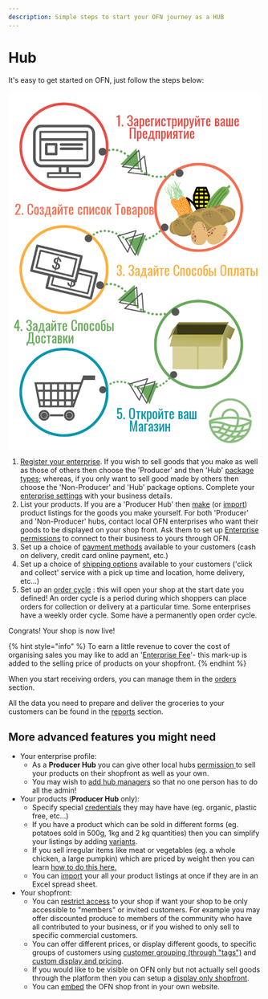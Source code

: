```yaml
---
description: Simple steps to start your OFN journey as a HUB
---
```


# Hub

It's easy to get started on OFN, just follow the steps below:

![Five steps to opening your OFN hub.](../.gitbook/assets/set-up-in-5-steps-draft.png)

1. [Register your enterprise](../basic-features/register-and-create-your-profile.md).  If you wish to sell goods that you make as well as those of others then choose the 'Producer' and then 'Hub' [package types](../basic-features/enterprise-profile/package-types.md); whereas, if you only want to sell good made by others then choose the 'Non-Producer' and 'Hub' package options. Complete your [enterprise settings](../basic-features/enterprise-profile/enterprise-settings.md) with your business details.
2. List your products.  If you are a 'Producer Hub' then [make](../basic-features/products-1/products.md) \(or [import](../basic-features/products-1/product-and-inventory-import.md#1-import-new-products)\) product listings for the goods you make yourself. For both 'Producer' and 'Non-Producer' hubs, contact local OFN enterprises who want their goods to be displayed on your shop front.  Ask them to set up [Enterprise permissions](../basic-features/enterprise-profile/enterprise-to-enterprise-permissions-e2es.md) to connect to their business to yours through OFN.
3. Set up a choice of [payment methods](../basic-features/shopfront/payment-methods.md) available to your customers  \(cash on delivery, credit card online payment, etc.\)
4. Set up a choice of [shipping options](../basic-features/shopfront/shipping-methods.md) available to your customers  \('click and collect' service with a pick up time and location, home delivery, etc...\)
5. Set up an [order cycle](../basic-features/shopfront/order-cycle/order-cycles-for-hubs.md) : this will open your shop at the start date you defined!  An order cycle is a period during which shoppers can place orders for collection or delivery at a particular time.  Some enterprises have a weekly order cycle.  Some have a permanently open order cycle.

Congrats!  Your shop is now live!

{% hint style="info" %}
To earn a little revenue to cover the cost of organising sales you may like to add an '[Enterprise Fee](../basic-features/shopfront/enterprise-fees.md)'- this mark-up is added to the selling price of products on your shopfront.
{% endhint %}

When you start receiving orders, you can manage them in the [orders](../basic-features/orders/) section.  

All the data you need to prepare and deliver the groceries to your customers can be found in the [reports](../basic-features/reports.md) section.

## More advanced features you might need

* Your enterprise profile:
  * As a **Producer Hub** you can give other local hubs [permission ](../basic-features/enterprise-profile/enterprise-to-enterprise-permissions-e2es.md)to sell your products on their shopfront as well as your own.
  * You may wish to [add hub managers](../basic-features/enterprise-profile/transfer-ownership.md) so that no one person has to do all the admin!
* Your products \(**Producer Hub** only\): 
  * Specify special [credentials](../basic-features/products-1/product-properties.md) they may have have \(eg. organic, plastic free, etc...\)
  * If you have a product which can be sold in different forms \(eg. potatoes sold in 500g, 1kg and 2 kg quantities\) then you can simplify your listings by adding [variants](../basic-features/products-1/product-variants.md).
  * If you sell irregular items like meat or vegetables \(eg. a whole chicken, a large pumpkin\) which are priced by weight then you can learn [how to do this here.](../basic-features/products-1/pricing-irregular-items-kg.md)
  * You can [import](../basic-features/products-1/product-and-inventory-import.md#1-import-new-products) your all your product listings at once if they are in an Excel spread sheet.
* Your shopfront:
  * You can [restrict access](../basic-features/shopfront/private-shopfront.md) to your shop if want your shop to be only accessible to "members" or invited customers.   For example you may offer discounted produce to members of the community who have all contributed to your business, or if you wished to only sell to specific commercial customers.
  * You can offer different prices, or display different goods, to specific groups of customers using [customer grouping \(through "tags"\)](../basic-features/shopfront/customer-management-and-conditional-displays-prices/tags-and-tag-rules.md) and [custom display and pricing](../basic-features/shopfront/customer-management-and-conditional-displays-prices/).
  * If you would like to be visible on OFN only but not actually sell goods through the platform then you can setup a [display only shopfront](../basic-features/shopfront/display-only-order-cycles.md).
  * You can [embed]() the OFN shop front in your own website.

